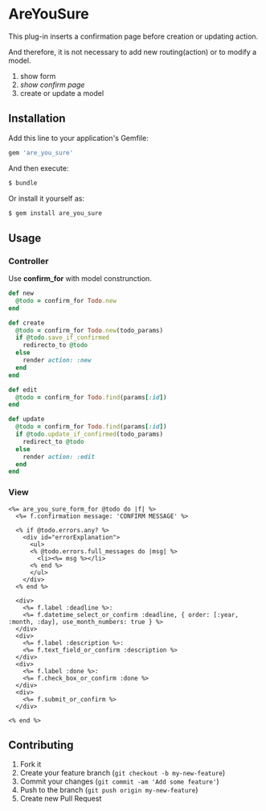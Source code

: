 # AreYouSure

This plug-in inserts a confirmation page before creation or updating action.

And therefore, it is not necessary to add new routing(action) or to modify a model.

1. show form
2. _show confirm page_
3. create or update a model

## Installation

Add this line to your application's Gemfile:

```bash
gem 'are_you_sure'
```

And then execute:

```bash
$ bundle
```

Or install it yourself as:

```bash
$ gem install are_you_sure
```

## Usage

### Controller

Use __confirm_for__ with model construnction.

```ruby
def new
  @todo = confirm_for Todo.new
end

def create
  @todo = confirm_for Todo.new(todo_params)
  if @todo.save_if_confirmed
    redirecto_to @todo
  else
    render action: :new
  end
end

def edit
  @todo = confirm_for Todo.find(params[:id])
end

def update
  @todo = confirm_for Todo.find(params[:id])
  if @todo.update_if_confirmed(todo_params)
    redirect_to @todo
  else
    render action: :edit
  end
end
```

### View

```erb
<%= are_you_sure_form_for @todo do |f| %>
  <%= f.confirmation message: 'CONFIRM MESSAGE' %>

  <% if @todo.errors.any? %>
    <div id="errorExplanation">
      <ul>
      <% @todo.errors.full_messages do |msg| %>
        <li><%= msg %></li>
      <% end %>
      </ul>
    </div>
  <% end %>

  <div>
    <%= f.label :deadline %>:
    <%= f.datetime_select_or_confirm :deadline, { order: [:year, :month, :day], use_month_numbers: true } %>
  </div>
  <div>
    <%= f.label :description %>:
    <%= f.text_field_or_confirm :description %>
  </div>
  <div>
    <%= f.label :done %>:
    <%= f.check_box_or_confirm :done %>
  </div>
  <div>
    <%= f.submit_or_confirm %>
  </div>

<% end %>
```

## Contributing

1. Fork it
2. Create your feature branch (`git checkout -b my-new-feature`)
3. Commit your changes (`git commit -am 'Add some feature'`)
4. Push to the branch (`git push origin my-new-feature`)
5. Create new Pull Request
